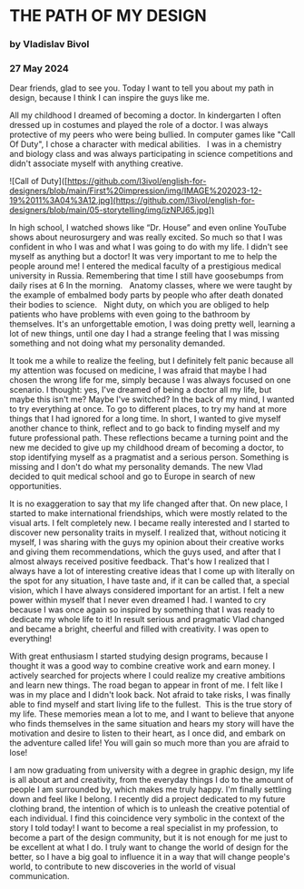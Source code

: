 # THE PATH OF MY DESIGN
### by Vladislav Bivol
### 27 May 2024

Dear friends, glad to see you. Today I want to tell you about my path in design, because I think I can inspire the guys like me.

All my childhood I dreamed of becoming a doctor. In kindergarten I often dressed up in costumes and played the role of a doctor. I was always protective of my peers who were being bullied.
In computer games like "Call Of Duty", I chose a character with medical abilities.   I was in a chemistry and biology class and was always participating in science competitions and didn't associate myself with anything creative.

![Call of Duty]([https://github.com/l3ivol/english-for-designers/blob/main/First%20impression/img/IMAGE%202023-12-19%2011%3A04%3A12.jpg](https://github.com/l3ivol/english-for-designers/blob/main/05-storytelling/img/izNPJ65.jpg])


In high school, I watched shows like “Dr. House” and even online YouTube shows about neurosurgery and was really excited. So much so that I was confident in who I was and what I was going to do with my life. I didn't see myself as anything but a doctor! It was very important to me to help the people around me!
I entered the medical faculty of a prestigious medical university in Russia. Remembering that time I still have goosebumps from daily rises at 6 In the morning.   Anatomy classes, where we were taught by the example of embalmed body parts by people who after death donated their bodies to science.   Night duty, on which you are obliged to help patients who have problems with even going to the bathroom by themselves. It's an unforgettable emotion, I was doing pretty well, learning a lot of new things, until one day I had a strange feeling that I was missing something and not doing what my personality demanded. 

It took me a while to realize the feeling, but I definitely felt panic because all my attention was focused on medicine, I was afraid that maybe I had chosen the wrong life for me, simply because I was always focused on one scenario. I thought: yes, I've dreamed of being a doctor all my life, but maybe this isn't me? 
Maybe I've switched? In the back of my mind, I wanted to try everything at once. To go to different places, to try my hand at more things that I had ignored for a long time. 
In short, I wanted to give myself another chance to think, reflect and to go back to finding myself and my future professional path.
These reflections became a turning point and the new me decided to give up my childhood dream of becoming a doctor, to stop identifying myself as a pragmatist and a serious person. Something is missing and I don't do what my personality demands. 
The new Vlad decided to quit medical school and go to Europe in search of new opportunities.

It is no exaggeration to say that my life changed after that. On new place, I started to make international friendships, which were mostly related to the visual arts. 
I felt completely new.
I became really interested and I started to discover new personality traits in myself. 
I realized that, without noticing it myself, I was sharing with the guys my opinion about their creative works and giving them recommendations, which the guys used, and after that I almost always received positive feedback. That's how I realized that I always have a lot of interesting creative ideas that I come up with literally on the spot for any situation, I have taste and, if it can be called that, a special vision, which I have always considered important for an artist. I felt a new power within myself that I never even dreamed I had. 
I wanted to cry because I was once again so inspired by something that I was ready to dedicate my whole life to it! In result serious and pragmatic Vlad changed and became a bright, cheerful and filled with creativity. I was open to everything! 

With great enthusiasm I started studying design programs, because I thought it was a good way to combine creative work and earn money. 
I actively searched for projects where I could realize my creative ambitions and learn new things. The road began to appear in front of me. I felt like I was in my place and I didn't look back. Not afraid to take risks, I was finally able to find myself and start living life to the fullest.  This is the true story of my life. 
These memories mean a lot to me, and I want to believe that anyone who finds themselves in the same situation and hears my story will have the motivation and desire to listen to their heart, as I once did, and embark on the adventure called life! You will gain so much more than you are afraid to lose!

I am now graduating from university with a degree in graphic design, my life is all about art and creativity, from the everyday things I do to the amount of people I am surrounded by, which makes me truly happy. I'm finally settling down and feel like I belong. I recently did a project dedicated to my future clothing brand, the intention of which is to unleash the creative potential of each individual. I find this coincidence very symbolic in the context of the story I told today!
I want to become a real specialist in my profession, to become a part of the design community, but it is not enough for me just to be excellent at what I do. I truly want to change the world of design for the better, so I have a big goal to influence it in a way that will change people's world, to contribute to new discoveries in the world of visual communication.
